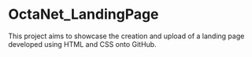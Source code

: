 # OctaNet_LandingPage
 This project aims to showcase the creation and upload of a landing page developed using HTML and CSS onto GitHub.
